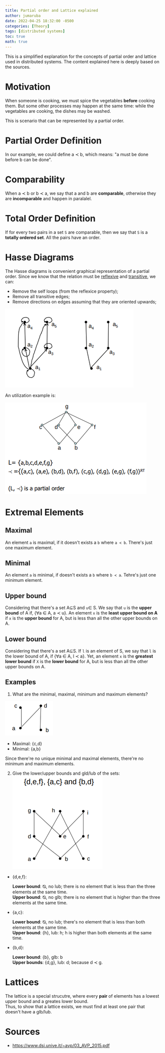 ```yaml
---
title: Partial order and Lattice explained
author: jumaruba
date: 2022-04-25 18:32:00 -0500
categories: [Theory]
tags: [distributed systems]
toc: true
math: true 
---
```


This is a simplified explanation for the concepts of partial order and lattice used in distributed systems. The content explained here is deeply based on the sources. 

# Motivation

When someone is cooking, we must spice the vegetables **before** cooking them. But some other processes may happen at the same time: while the vegetables are cooking, the dishes may be washed.  

This is scenario that can be represented by a partial order.   

# Partial Order Definition 

In our example, we could define a ≺ b, which means: "a must be done before b can be done".  

# Comparability 

When a ≺ b or b ≺ a, we say that a and b are **comparable**, otherwise they are **incomparable** and happen in paralalel.  

# Total Order Definition 

If for every two pairs in a set `S` are comparable, then we say that `S` is a **totally ordered set**. All the pairs have an order.  

# Hasse Diagrams 

The Hasse diagrams is convenient graphical representation of a partial order. Since we know that the relation must be [reflexive](https://www.cuemath.com/algebra/reflexive-relations/) and [transitive](https://www.cuemath.com/algebra/transitive-relations/), we can:  
 
- Remove the self loops (from the reflexice property);  
- Remove all transitive edges;  
- Remove directions on edges assuming that they are oriented upwards;  

![Hasse Diagram](/assets/images/2022-04-25-lattice/hasse-diagram.png)  

An utilization example is:   

![Hasse Example](/assets/images/2022-04-25-lattice/hasse-example.png)   

# Extremal Elements

## Maximal

An element `a` is maximal, if it doesn't exists a `b` where `a ≺ b`. There's just one maximum element. 

## Minimal 

An element `a` is minimal, if doesn't exists a `b` where `b ≺ a`. Tehre's just one minimum element. 

## Upper bound

Considering that there's a set A⊆S and `u`∈ S. We say that `u` is the **upper bound** of A if, {∀a ∈ A, a ≺ u}. An element `x` is the **least upper bound on A** if `x` is the **upper bound** for A, but is less than all the other upper bounds on A. 

## Lower bound 

Considering that there's a set A⊆S. If `l` is an element of S, we say that `l` is the lower bound of A, if {∀a ∈ A, l ≺ a}. Yet, an element `x` is the **greatest lower bound** if `X` is the **lower bound** for A, but is less than all the other upper bounds on A. 

## Examples 

1) What are the minimal, maximal, minimum and maximum elements? 


![Example 1](/assets/images/2022-04-25-lattice/example1-lattice.png)    

- Maximal: {c,d}
- Minimal: {a,b}

Since there're no unique minimal and maximal elements, there're no minimum and maximum elements.   

2) Give the lower/upper bounds and gld/lub of the sets:  
![Example 2](/assets/images/2022-04-25-lattice/example2-lattice.png)   

- {d,e,f}:

    **Lower bound**: ⦰, no lub; there is no element that is less than the three elements at the same time.  
   **Upper bound**: ⦰, no glb; there is no element that is higher than the three elements at the same time.  



- {a,c}: 

    **Lower bound**: ⦰, no lub; there's no element that is less than both elements at the same time.  
    **Upper bound**: {h}, lub: h; h is higher than both elements at the same time. 


- {b,d}:

    **Lower bound**: {b}, glb: b  
    **Upper bounds**: {d,g}, lub: d; because d ≺ g.   


# Lattices 
The lattice is a special strucutre, where every **pair** of elements has a lowest upper bound and a greates lower bound.  
Thus, to show that a lattice exists, we must find at least one pair that doesn't have a glb/lub.  


# Sources 

- https://www.dsi.unive.it/~avp/03_AVP_2015.pdf

